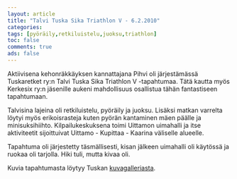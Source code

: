 ```yaml
---
layout: article 
title: "Talvi Tuska Sika Triathlon V - 6.2.2010" 
categories: 
tags: [pyöräily,retkiluistelu,juoksu,triathlon]
toc: false 
comments: true 
ads: false 
---
```


Aktiivisena kehonräkkäyksen kannattajana Pihvi oli järjestämässä
Tuskaretket ry:n Talvi Tuska Sika Triathlon V -tapahtumaa. Tätä kautta
myös Kerkesix ry:n jäsenille aukeni mahdollisuus osallistua tähän
fantastiseen tapahtumaan.

Talvisina lajeina oli retkiluistelu, pyöräily ja juoksu. Lisäksi matkan
varrelta löytyi myös erikoisrasteja kuten pyörän kantaminen mäen päälle
ja minisuksihiihto. Kilpailukeskuksena toimi Uittamon uimahalli ja itse
aktiviteetit sijoittuivat Uittamo - Kupittaa - Kaarina väliselle
alueelle.

Tapahtuma oli järjestetty täsmällisesti, kisan jälkeen uimahalli oli
käytössä ja ruokaa oli tarjolla. Hiki tuli, mutta kivaa oli. 

Kuvia tapahtumasta löytyy Tuskan
[kuvagalleriasta](http://www.tuskaretket.fi/tuskafoorumi/album_cat.php?cat_id=74).

